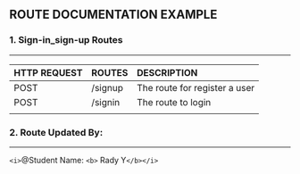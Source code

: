 ## ROUTE DOCUMENTATION EXAMPLE

### 1. Sign-in_sign-up Routes

---

| HTTP REQUEST | ROUTES  | DESCRIPTION                   |
| :----------- | :------ | :---------------------------- |
| POST         | /signup | The route for register a user |
| POST         | /signin | The route to login            |
|              |         |                               |

### 2. Route Updated By:

---

`<i>`@Student Name: `<b>` Rady Y`</b></i>`
